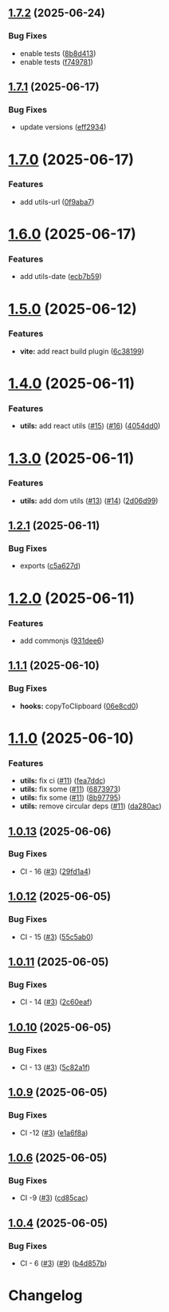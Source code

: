 ## [1.7.2](https://github.com/Gatewatcher/bistoury/compare/v1.7.1...v1.7.2) (2025-06-24)


### Bug Fixes

* enable tests ([8b8d413](https://github.com/Gatewatcher/bistoury/commit/8b8d4139d930875d9915266cabf24742a901dad9))
* enable tests ([f749781](https://github.com/Gatewatcher/bistoury/commit/f7497810c7033dd277648d9bb2071eaf12a8d60a))

## [1.7.1](https://github.com/Gatewatcher/bistoury/compare/v1.7.0...v1.7.1) (2025-06-17)


### Bug Fixes

* update versions ([eff2934](https://github.com/Gatewatcher/bistoury/commit/eff2934f9c0fb8c136de4be35408b11f15d90b9d))

# [1.7.0](https://github.com/Gatewatcher/bistoury/compare/v1.6.0...v1.7.0) (2025-06-17)


### Features

* add utils-url ([0f9aba7](https://github.com/Gatewatcher/bistoury/commit/0f9aba7518141ecd93b02f2ef50fdbc88e12ba23))

# [1.6.0](https://github.com/Gatewatcher/bistoury/compare/v1.5.0...v1.6.0) (2025-06-17)


### Features

* add utils-date ([ecb7b59](https://github.com/Gatewatcher/bistoury/commit/ecb7b5928d7cc9920de3c8320b988a99140f58e6))

# [1.5.0](https://github.com/Gatewatcher/bistoury/compare/v1.4.0...v1.5.0) (2025-06-12)


### Features

* **vite:** add react build plugin ([6c38199](https://github.com/Gatewatcher/bistoury/commit/6c38199359ebd37db2452c7a9787959b324621e4))

# [1.4.0](https://github.com/Gatewatcher/bistoury/compare/v1.3.0...v1.4.0) (2025-06-11)


### Features

* **utils:** add react utils ([#15](https://github.com/Gatewatcher/bistoury/issues/15)) ([#16](https://github.com/Gatewatcher/bistoury/issues/16)) ([4054dd0](https://github.com/Gatewatcher/bistoury/commit/4054dd00e93201c04a400fc87225371fb5a17e3b))

# [1.3.0](https://github.com/Gatewatcher/bistoury/compare/v1.2.1...v1.3.0) (2025-06-11)


### Features

* **utils:** add dom utils ([#13](https://github.com/Gatewatcher/bistoury/issues/13)) ([#14](https://github.com/Gatewatcher/bistoury/issues/14)) ([2d06d99](https://github.com/Gatewatcher/bistoury/commit/2d06d9962659a703f033aadec6704659573d13d4))

## [1.2.1](https://github.com/Gatewatcher/bistoury/compare/v1.2.0...v1.2.1) (2025-06-11)


### Bug Fixes

* exports ([c5a627d](https://github.com/Gatewatcher/bistoury/commit/c5a627d7769da133bf32173ccd61fa1baa828974))

# [1.2.0](https://github.com/Gatewatcher/bistoury/compare/v1.1.1...v1.2.0) (2025-06-11)


### Features

* add commonjs ([931dee6](https://github.com/Gatewatcher/bistoury/commit/931dee62a23d79a611981366f9644f1e9d0fdd43))

## [1.1.1](https://github.com/Gatewatcher/bistoury/compare/v1.1.0...v1.1.1) (2025-06-10)


### Bug Fixes

* **hooks:** copyToClipboard ([06e8cd0](https://github.com/Gatewatcher/bistoury/commit/06e8cd018e5031bb09b7915a658f0bb271f33207))

# [1.1.0](https://github.com/Gatewatcher/bistoury/compare/v1.0.13...v1.1.0) (2025-06-10)


### Features

* **utils:** fix ci ([#11](https://github.com/Gatewatcher/bistoury/issues/11)) ([fea7ddc](https://github.com/Gatewatcher/bistoury/commit/fea7ddcb5b203a70a125a48ade9dbcee941292c8))
* **utils:** fix some ([#11](https://github.com/Gatewatcher/bistoury/issues/11)) ([6873973](https://github.com/Gatewatcher/bistoury/commit/68739736f978a830701e32356dd942798bda82bd))
* **utils:** fix some ([#11](https://github.com/Gatewatcher/bistoury/issues/11)) ([8b97795](https://github.com/Gatewatcher/bistoury/commit/8b9779507f9296e1e6714d8a91ddb32d07bc1ec0))
* **utils:** remove circular deps ([#11](https://github.com/Gatewatcher/bistoury/issues/11)) ([da280ac](https://github.com/Gatewatcher/bistoury/commit/da280acd221cb5a9765b35f63621bda030bfa60e))

## [1.0.13](https://github.com/Gatewatcher/bistoury/compare/v1.0.12...v1.0.13) (2025-06-06)


### Bug Fixes

* CI - 16 ([#3](https://github.com/Gatewatcher/bistoury/issues/3)) ([29fd1a4](https://github.com/Gatewatcher/bistoury/commit/29fd1a4cda95a8651736fe39eb23a4d62ba8b340))

## [1.0.12](https://github.com/Gatewatcher/bistoury/compare/v1.0.11...v1.0.12) (2025-06-05)


### Bug Fixes

* CI - 15 ([#3](https://github.com/Gatewatcher/bistoury/issues/3)) ([55c5ab0](https://github.com/Gatewatcher/bistoury/commit/55c5ab0b51f1122b2d5c1dfde92c11ca7e2aacdb))

## [1.0.11](https://github.com/Gatewatcher/bistoury/compare/v1.0.10...v1.0.11) (2025-06-05)


### Bug Fixes

* CI - 14 ([#3](https://github.com/Gatewatcher/bistoury/issues/3)) ([2c60eaf](https://github.com/Gatewatcher/bistoury/commit/2c60eaf88d6ec748b21133a9a0c6bb384bbb604a))

## [1.0.10](https://github.com/Gatewatcher/bistoury/compare/v1.0.9...v1.0.10) (2025-06-05)


### Bug Fixes

* CI - 13 ([#3](https://github.com/Gatewatcher/bistoury/issues/3)) ([5c82a1f](https://github.com/Gatewatcher/bistoury/commit/5c82a1f4736cdfcc82d1820e2f27430deba64eef))

## [1.0.9](https://github.com/Gatewatcher/bistoury/compare/v1.0.8...v1.0.9) (2025-06-05)


### Bug Fixes

* CI -12 ([#3](https://github.com/Gatewatcher/bistoury/issues/3)) ([e1a6f8a](https://github.com/Gatewatcher/bistoury/commit/e1a6f8a2a1d49dc56292ae9f441184e71b26f026))

## [1.0.6](https://github.com/Gatewatcher/bistoury/compare/v1.0.5...v1.0.6) (2025-06-05)


### Bug Fixes

* CI -9 ([#3](https://github.com/Gatewatcher/bistoury/issues/3)) ([cd85cac](https://github.com/Gatewatcher/bistoury/commit/cd85cacf629bad18e570b69fb9fd1cbef0bc5805))

## [1.0.4](https://github.com/Gatewatcher/bistoury/compare/v1.0.3...v1.0.4) (2025-06-05)


### Bug Fixes

* CI - 6 ([#3](https://github.com/Gatewatcher/bistoury/issues/3)) ([#9](https://github.com/Gatewatcher/bistoury/issues/9)) ([b4d857b](https://github.com/Gatewatcher/bistoury/commit/b4d857b8c08df747069b461b718fbe464b9a0110))

# Changelog
